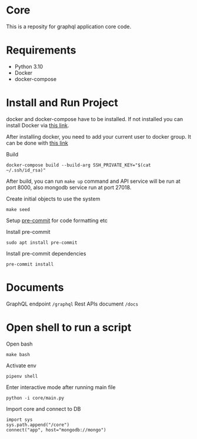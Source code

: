 # Core
This is a reposity for graphql application core code.

# Requirements

- Python 3.10
- Docker 
- docker-compose

# Install and Run Project

docker and docker-compose have to be installed. If not installed you can install Docker via [this link](https://docs.docker.com/engine/install/ubuntu/).

After installing docker, you need to add your current user to docker group. It can be done with [this link](https://docs.docker.com/engine/install/linux-postinstall/)

Build 

```
docker-compose build --build-arg SSH_PRIVATE_KEY="$(cat ~/.ssh/id_rsa)"
```
After build, you can run ```make up``` command and API service will be run at port 8000, also mongodb service run at port 27018.

Create initial objects to use the system

```
make seed
```

Setup [pre-commit](https://pre-commit.com/) for code formatting etc

Install pre-commit

```
sudo apt install pre-commit
```

Install pre-commit dependencies

```
pre-commit install
```

# Documents

GraphQL endpoint `/graphql`
Rest APIs document `/docs`


# Open shell to run a script
Open bash
```
make bash
```

Activate env
``` 
pipenv shell
```

Enter interactive mode after running main file
```
python -i core/main.py
```

Import core and connect to DB
```
import sys
sys.path.append("/core")
connect("app", host="mongodb://mongo")
```
